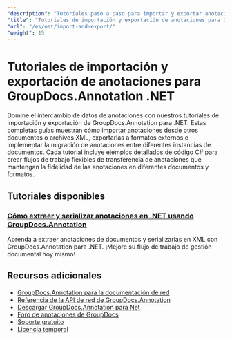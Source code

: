 ```yaml
---
"description": "Tutoriales paso a paso para importar y exportar anotaciones entre documentos y archivos XML utilizando GroupDocs.Annotation para .NET."
"title": "Tutoriales de importación y exportación de anotaciones para GroupDocs.Annotation .NET"
"url": "/es/net/import-and-export/"
"weight": 15
---
```


# Tutoriales de importación y exportación de anotaciones para GroupDocs.Annotation .NET

Domine el intercambio de datos de anotaciones con nuestros tutoriales de importación y exportación de GroupDocs.Annotation para .NET. Estas completas guías muestran cómo importar anotaciones desde otros documentos o archivos XML, exportarlas a formatos externos e implementar la migración de anotaciones entre diferentes instancias de documentos. Cada tutorial incluye ejemplos detallados de código C# para crear flujos de trabajo flexibles de transferencia de anotaciones que mantengan la fidelidad de las anotaciones en diferentes documentos y formatos.

## Tutoriales disponibles

### [Cómo extraer y serializar anotaciones en .NET usando GroupDocs.Annotation](./extract-serialize-document-annotations-groupdocs-net/)
Aprenda a extraer anotaciones de documentos y serializarlas en XML con GroupDocs.Annotation para .NET. ¡Mejore su flujo de trabajo de gestión documental hoy mismo!

## Recursos adicionales

- [GroupDocs.Annotation para la documentación de red](https://docs.groupdocs.com/annotation/net/)
- [Referencia de la API de red de GroupDocs.Annotation](https://reference.groupdocs.com/annotation/net/)
- [Descargar GroupDocs.Annotation para Net](https://releases.groupdocs.com/annotation/net/)
- [Foro de anotaciones de GroupDocs](https://forum.groupdocs.com/c/annotation)
- [Soporte gratuito](https://forum.groupdocs.com/)
- [Licencia temporal](https://purchase.groupdocs.com/temporary-license/)
